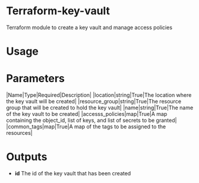 # Terraform-key-vault
Terraform module to create a key vault and manage access policies

# Usage

# Parameters

|Name|Type|Required|Description|
|location|string|True|The location where the key vault will be created|
|resource_group|string|True|The resource group that will be created to hold the key vault|
|name|string|True|The name of the key vault to be created|
|accesss_policies|map|True|A map containing the object_id, list of keys, and list of secrets to be granted|
|common_tags|map|True|A map of the tags to be assigned to the resources|

# Outputs

* **id** The id of the key vault that has been created
